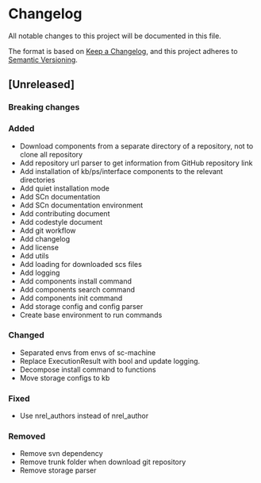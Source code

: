 # Changelog

All notable changes to this project will be documented in this file.

The format is based on [Keep a Changelog](https://keepachangelog.com/en/1.0.0/),
and this project adheres to [Semantic Versioning](https://semver.org/spec/v2.0.0.html).

## [Unreleased]

### Breaking changes

### Added

- Download components from a separate directory of a repository, not to clone all repository 
- Add repository url parser to get information from GitHub repository link
- Add installation of kb/ps/interface components to the relevant directories
- Add quiet installation mode
- Add SCn documentation
- Add SCn documentation environment
- Add contributing document
- Add codestyle document
- Add git workflow
- Add changelog
- Add license
- Add utils
- Add loading for downloaded scs files
- Add logging
- Add components install command
- Add components search command
- Add components init command
- Add storage config and config parser
- Create base environment to run commands

### Changed

- Separated envs from envs of sc-machine
- Replace ExecutionResult with bool and update logging.
- Decompose install command to functions
- Move storage configs to kb

### Fixed

- Use nrel_authors instead of nrel_author

### Removed

- Remove svn dependency
- Remove trunk folder when download git repository
- Remove storage parser

